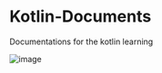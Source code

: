 # Kotlin-Documents
 Documentations for the kotlin learning
 
![image](https://user-images.githubusercontent.com/87520905/218060151-1afc2884-9367-4d35-b99b-81b605f1fd03.png)


